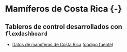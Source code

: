 # Mamíferos de Costa Rica {-}

## Tableros de control desarrollados con `flexdashboard`
- [Datos de mamíferos de Costa Rica](https://gf0604-procesamientodatosgeograficos.github.io/2022-i-mamiferos-flexdashboard/) ([código fuente](https://github.com/gf0604-procesamientodatosgeograficos/2022-i-mamiferos-flexdashboard))
